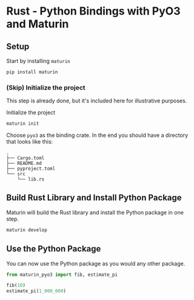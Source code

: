 # Rust - Python Bindings with PyO3 and Maturin

## Setup

Start by installing `maturin`
```bash
pip install maturin
```

### (Skip) Initialize the project
This step is already done, but it's included here for illustrative purposes.

Initialize the project
```bash
maturin init
```
Choose `pyo3` as the binding crate.
In the end you should have a directory that looks like this:
```
.
├── Cargo.toml
├── README.md
├── pyproject.toml
└── src
    └── lib.rs
```

## Build Rust Library and Install Python Package

Maturin will build the Rust library and install the Python package in one step.
```bash
maturin develop
```

## Use the Python Package

You can now use the Python package as you would any other package.
```python
from maturin_pyo3 import fib, estimate_pi

fib(10)
estimate_pi(1_000_000)
```
